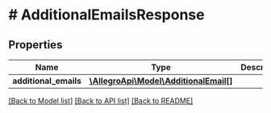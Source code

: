 # # AdditionalEmailsResponse

## Properties

Name | Type | Description | Notes
------------ | ------------- | ------------- | -------------
**additional_emails** | [**\AllegroApi\Model\AdditionalEmail[]**](AdditionalEmail.md) |  |

[[Back to Model list]](../../README.md#models) [[Back to API list]](../../README.md#endpoints) [[Back to README]](../../README.md)
